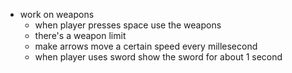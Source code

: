 - work on weapons
  - when player presses space use the weapons
  - there's a weapon limit
  - make arrows move a certain speed every millesecond
  - when player uses sword show the sword for about 1 second